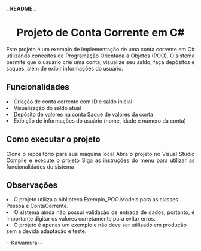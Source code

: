 **_ README _**

<h1 align="center">Projeto de Conta Corrente em C#</h1>

<p align="justify">Este projeto é um exemplo de implementação de uma conta corrente em C# utilizando conceitos de Programação Orientada a Objetos (POO). O sistema permite que o usuário crie uma conta, visualize seu saldo, faça depósitos e saques, além de exibir informações do usuário.</p>

<h2>Funcionalidades</h2>

<li>Criação de conta corrente com ID e saldo inicial 
<li>Visualização do saldo atual 
<li>Depósito de valores na conta Saque de valores da conta 
<li>Exibição de informações do usuário (nome, idade e número da conta)

<h2>Como executar o projeto </h2>

<p align="justify">Clone o repositório para sua máquina local Abra o projeto no Visual Studio Compile e execute o projeto Siga as instruções do menu para utilizar as funcionalidades do sistema</p>

<h2>Observações</h2>

<li>O projeto utiliza a biblioteca Exemplo_POO.Models para as classes Pessoa e ContaCorrente. 
<li align="justify">O sistema ainda não possui validação de entrada de dados, portanto, é importante digitar os valores corretamente para evitar erros. 
<li>O projeto é apenas um exemplo e não deve ser utilizado em produção sem a devida adaptação e teste.

--Kawamura--

